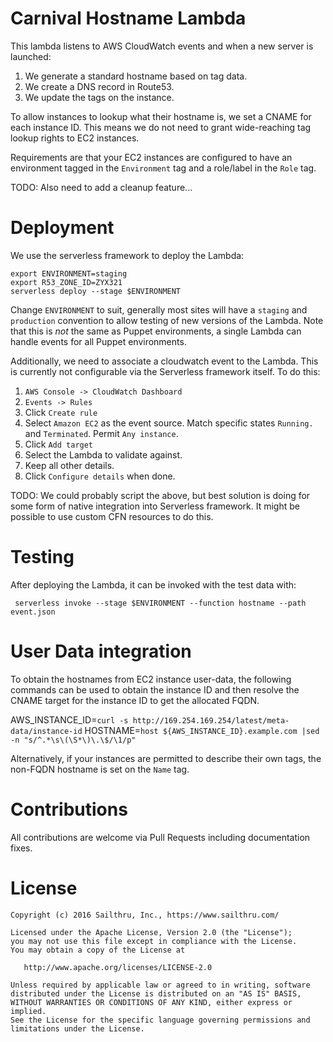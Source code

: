 # Carnival Hostname Lambda

This lambda listens to AWS CloudWatch events and when a new server is launched:

1. We generate a standard hostname based on tag data.
2. We create a DNS record in Route53.
3. We update the tags on the instance.

To allow instances to lookup what their hostname is, we set a CNAME for each
instance ID. This means we do not need to grant wide-reaching tag lookup rights
to EC2 instances.

Requirements are that your EC2 instances are configured to have an environment
tagged in the `Environment` tag and a role/label in the `Role` tag.

TODO: Also need to add a cleanup feature...

# Deployment

We use the serverless framework to deploy the Lambda:

    export ENVIRONMENT=staging
    export R53_ZONE_ID=ZYX321
    serverless deploy --stage $ENVIRONMENT

Change `ENVIRONMENT` to suit, generally most sites will have a `staging` and
`production` convention to allow testing of new versions of the Lambda. Note
that this is *not* the same as Puppet environments, a single Lambda can handle
events for all Puppet environments.

Additionally, we need to associate a cloudwatch event to the Lambda. This is
currently not configurable via the Serverless framework itself. To do this:

1. `AWS Console -> CloudWatch Dashboard`
2. `Events -> Rules`
3. Click `Create rule`
4. Select `Amazon EC2` as the event source. Match specific states `Running.` and
   `Terminated`. Permit `Any instance`.
5. Click `Add target`
6. Select the Lambda to validate against.
7. Keep all other details.
8. Click `Configure details` when done.


TODO: We could probably script the above, but best solution is doing for some
form of native integration into Serverless framework. It might be possible to
use custom CFN resources to do this.


# Testing

After deploying the Lambda, it can be invoked with the test data with:

     serverless invoke --stage $ENVIRONMENT --function hostname --path event.json


# User Data integration

To obtain the hostnames from EC2 instance user-data, the following commands can
be used to obtain the instance ID and then resolve the CNAME target for the
instance ID to get the allocated FQDN.

AWS_INSTANCE_ID=`curl -s http://169.254.169.254/latest/meta-data/instance-id`
HOSTNAME=`host ${AWS_INSTANCE_ID}.example.com |sed -n "s/^.*\s\(\S*\)\.\$/\1/p"`

Alternatively, if your instances are permitted to describe their own tags, the
non-FQDN hostname is set on the `Name` tag.


# Contributions

All contributions are welcome via Pull Requests including documentation fixes.


# License

    Copyright (c) 2016 Sailthru, Inc., https://www.sailthru.com/

    Licensed under the Apache License, Version 2.0 (the "License");
    you may not use this file except in compliance with the License.
    You may obtain a copy of the License at

       http://www.apache.org/licenses/LICENSE-2.0

    Unless required by applicable law or agreed to in writing, software
    distributed under the License is distributed on an "AS IS" BASIS,
    WITHOUT WARRANTIES OR CONDITIONS OF ANY KIND, either express or implied.
    See the License for the specific language governing permissions and
    limitations under the License.
